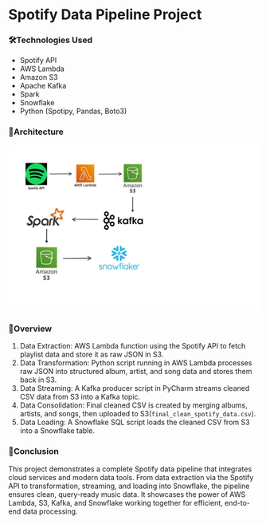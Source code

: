 # **Spotify Data Pipeline Project**

### **🛠Technologies Used**

- Spotify API
- AWS Lambda
- Amazon S3
- Apache Kafka
- Spark
- Snowflake
- Python (Spotipy, Pandas, Boto3)


### **🧱Architecture**

   ![Architecture Diagram](Architecture.jpeg)

### **📖Overview**

1. Data Extraction: AWS Lambda function using the Spotify API to fetch playlist data and store it as raw JSON in S3.
2. Data Transformation: Python script running in AWS Lambda processes raw JSON into structured album, artist, and song data and stores them back in S3.
3. Data Streaming: A Kafka producer script in PyCharm streams cleaned CSV data from S3 into a Kafka topic.
4. Data Consolidation: Final cleaned CSV is created by merging albums, artists, and songs, then uploaded to S3(`final_clean_spotify_data.csv`).
5. Data Loading: A Snowflake SQL script loads the cleaned CSV from S3 into a Snowflake table.

### **📌Conclusion**

This project demonstrates a complete Spotify data pipeline that integrates cloud services and modern data tools. From data extraction via the Spotify API to transformation, streaming, and 
loading into Snowflake, the pipeline ensures clean, query-ready music data. It showcases the power of AWS Lambda, S3, Kafka, and Snowflake working together for efficient, end-to-end data
processing.
